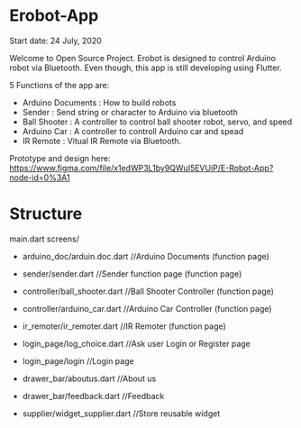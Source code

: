 # Erobot-App
Start date: 24 July, 2020

Welcome to Open Source Project.
Erobot is designed to control Arduino robot via Bluetooth. Even though, this app is still developing using Flutter. 

5 Functions of the app are:
- Arduino Documents : How to build robots
- Sender : Send string or character to Arduino via bluetooth
- Ball Shooter : A controller to control ball shooter robot, servo, and speed
- Arduino Car : A controller to controll Arduino car and spead
- IR Remote : Vitual IR Remote via Bluetooth.

Prototype and design here: https://www.figma.com/file/x1edWP3L1by9QWuI5EVUiP/E-Robot-App?node-id=0%3A1

# Structure
main.dart
screens/

- arduino_doc/arduin.doc.dart        //Arduino Documents (function page)
- sender/sender.dart                 //Sender function page (function page)
- controller/ball_shooter.dart       //Ball Shooter Controller (function page)
- controller/arduino_car.dart        //Arduino Car Controller (function page)
- ir_remoter/ir_remoter.dart         //IR Remoter (function page)

- login_page/log_choice.dart         //Ask user Login or Register page 
- login_page/login                   //Login page

- drawer_bar/aboutus.dart            //About us
- drawer_bar/feedback.dart           //Feedback

- supplier/widget_supplier.dart      //Store reusable widget 




 
 
 
